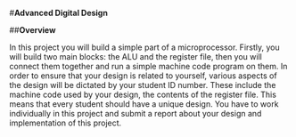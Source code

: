 #**Advanced Digital Design**

##**Overview**

In this project you will build a simple part of a microprocessor. Firstly, you will build two main blocks:
the ALU and the register file, then you will connect them together and run a simple machine code
program on them.
In order to ensure that your design is related to yourself, various aspects of the design will be dictated by
your student ID number. These include the machine code used by your design, the contents of the register
file. This means that every student should have a unique design.
You have to work individually in this project and submit a report about your design and implementation
of this project.

